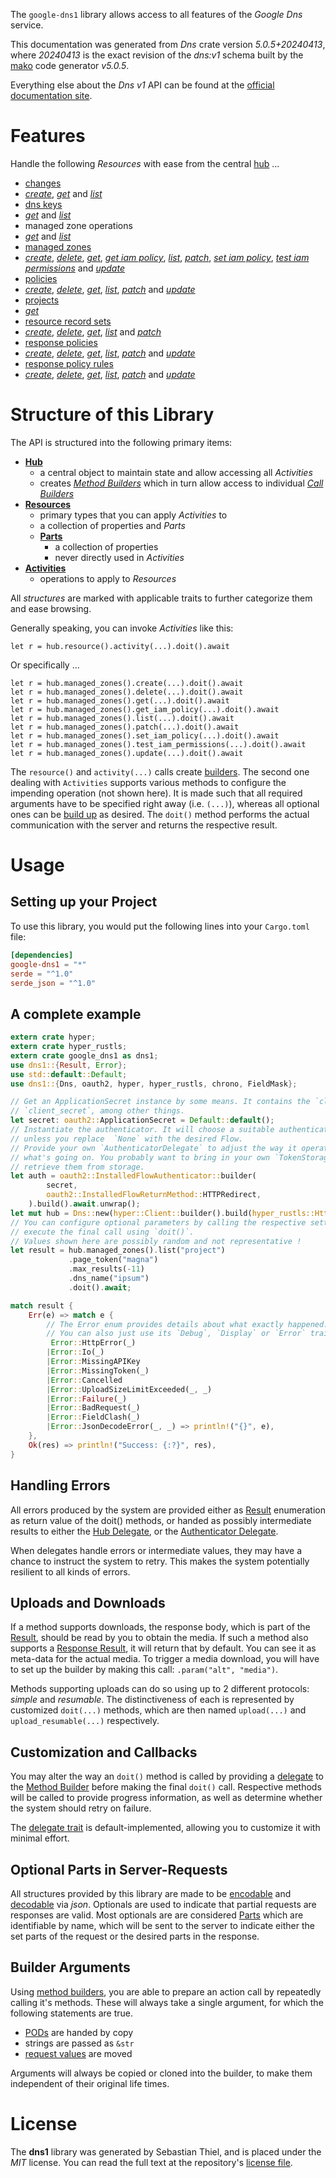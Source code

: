 <!---
DO NOT EDIT !
This file was generated automatically from 'src/generator/templates/api/README.md.mako'
DO NOT EDIT !
-->
The `google-dns1` library allows access to all features of the *Google Dns* service.

This documentation was generated from *Dns* crate version *5.0.5+20240413*, where *20240413* is the exact revision of the *dns:v1* schema built by the [mako](http://www.makotemplates.org/) code generator *v5.0.5*.

Everything else about the *Dns* *v1* API can be found at the
[official documentation site](https://cloud.google.com/dns/docs).
# Features

Handle the following *Resources* with ease from the central [hub](https://docs.rs/google-dns1/5.0.5+20240413/google_dns1/Dns) ... 

* [changes](https://docs.rs/google-dns1/5.0.5+20240413/google_dns1/api::Change)
 * [*create*](https://docs.rs/google-dns1/5.0.5+20240413/google_dns1/api::ChangeCreateCall), [*get*](https://docs.rs/google-dns1/5.0.5+20240413/google_dns1/api::ChangeGetCall) and [*list*](https://docs.rs/google-dns1/5.0.5+20240413/google_dns1/api::ChangeListCall)
* [dns keys](https://docs.rs/google-dns1/5.0.5+20240413/google_dns1/api::DnsKey)
 * [*get*](https://docs.rs/google-dns1/5.0.5+20240413/google_dns1/api::DnsKeyGetCall) and [*list*](https://docs.rs/google-dns1/5.0.5+20240413/google_dns1/api::DnsKeyListCall)
* managed zone operations
 * [*get*](https://docs.rs/google-dns1/5.0.5+20240413/google_dns1/api::ManagedZoneOperationGetCall) and [*list*](https://docs.rs/google-dns1/5.0.5+20240413/google_dns1/api::ManagedZoneOperationListCall)
* [managed zones](https://docs.rs/google-dns1/5.0.5+20240413/google_dns1/api::ManagedZone)
 * [*create*](https://docs.rs/google-dns1/5.0.5+20240413/google_dns1/api::ManagedZoneCreateCall), [*delete*](https://docs.rs/google-dns1/5.0.5+20240413/google_dns1/api::ManagedZoneDeleteCall), [*get*](https://docs.rs/google-dns1/5.0.5+20240413/google_dns1/api::ManagedZoneGetCall), [*get iam policy*](https://docs.rs/google-dns1/5.0.5+20240413/google_dns1/api::ManagedZoneGetIamPolicyCall), [*list*](https://docs.rs/google-dns1/5.0.5+20240413/google_dns1/api::ManagedZoneListCall), [*patch*](https://docs.rs/google-dns1/5.0.5+20240413/google_dns1/api::ManagedZonePatchCall), [*set iam policy*](https://docs.rs/google-dns1/5.0.5+20240413/google_dns1/api::ManagedZoneSetIamPolicyCall), [*test iam permissions*](https://docs.rs/google-dns1/5.0.5+20240413/google_dns1/api::ManagedZoneTestIamPermissionCall) and [*update*](https://docs.rs/google-dns1/5.0.5+20240413/google_dns1/api::ManagedZoneUpdateCall)
* [policies](https://docs.rs/google-dns1/5.0.5+20240413/google_dns1/api::Policy)
 * [*create*](https://docs.rs/google-dns1/5.0.5+20240413/google_dns1/api::PolicyCreateCall), [*delete*](https://docs.rs/google-dns1/5.0.5+20240413/google_dns1/api::PolicyDeleteCall), [*get*](https://docs.rs/google-dns1/5.0.5+20240413/google_dns1/api::PolicyGetCall), [*list*](https://docs.rs/google-dns1/5.0.5+20240413/google_dns1/api::PolicyListCall), [*patch*](https://docs.rs/google-dns1/5.0.5+20240413/google_dns1/api::PolicyPatchCall) and [*update*](https://docs.rs/google-dns1/5.0.5+20240413/google_dns1/api::PolicyUpdateCall)
* [projects](https://docs.rs/google-dns1/5.0.5+20240413/google_dns1/api::Project)
 * [*get*](https://docs.rs/google-dns1/5.0.5+20240413/google_dns1/api::ProjectGetCall)
* [resource record sets](https://docs.rs/google-dns1/5.0.5+20240413/google_dns1/api::ResourceRecordSet)
 * [*create*](https://docs.rs/google-dns1/5.0.5+20240413/google_dns1/api::ResourceRecordSetCreateCall), [*delete*](https://docs.rs/google-dns1/5.0.5+20240413/google_dns1/api::ResourceRecordSetDeleteCall), [*get*](https://docs.rs/google-dns1/5.0.5+20240413/google_dns1/api::ResourceRecordSetGetCall), [*list*](https://docs.rs/google-dns1/5.0.5+20240413/google_dns1/api::ResourceRecordSetListCall) and [*patch*](https://docs.rs/google-dns1/5.0.5+20240413/google_dns1/api::ResourceRecordSetPatchCall)
* [response policies](https://docs.rs/google-dns1/5.0.5+20240413/google_dns1/api::ResponsePolicy)
 * [*create*](https://docs.rs/google-dns1/5.0.5+20240413/google_dns1/api::ResponsePolicyCreateCall), [*delete*](https://docs.rs/google-dns1/5.0.5+20240413/google_dns1/api::ResponsePolicyDeleteCall), [*get*](https://docs.rs/google-dns1/5.0.5+20240413/google_dns1/api::ResponsePolicyGetCall), [*list*](https://docs.rs/google-dns1/5.0.5+20240413/google_dns1/api::ResponsePolicyListCall), [*patch*](https://docs.rs/google-dns1/5.0.5+20240413/google_dns1/api::ResponsePolicyPatchCall) and [*update*](https://docs.rs/google-dns1/5.0.5+20240413/google_dns1/api::ResponsePolicyUpdateCall)
* [response policy rules](https://docs.rs/google-dns1/5.0.5+20240413/google_dns1/api::ResponsePolicyRule)
 * [*create*](https://docs.rs/google-dns1/5.0.5+20240413/google_dns1/api::ResponsePolicyRuleCreateCall), [*delete*](https://docs.rs/google-dns1/5.0.5+20240413/google_dns1/api::ResponsePolicyRuleDeleteCall), [*get*](https://docs.rs/google-dns1/5.0.5+20240413/google_dns1/api::ResponsePolicyRuleGetCall), [*list*](https://docs.rs/google-dns1/5.0.5+20240413/google_dns1/api::ResponsePolicyRuleListCall), [*patch*](https://docs.rs/google-dns1/5.0.5+20240413/google_dns1/api::ResponsePolicyRulePatchCall) and [*update*](https://docs.rs/google-dns1/5.0.5+20240413/google_dns1/api::ResponsePolicyRuleUpdateCall)




# Structure of this Library

The API is structured into the following primary items:

* **[Hub](https://docs.rs/google-dns1/5.0.5+20240413/google_dns1/Dns)**
    * a central object to maintain state and allow accessing all *Activities*
    * creates [*Method Builders*](https://docs.rs/google-dns1/5.0.5+20240413/google_dns1/client::MethodsBuilder) which in turn
      allow access to individual [*Call Builders*](https://docs.rs/google-dns1/5.0.5+20240413/google_dns1/client::CallBuilder)
* **[Resources](https://docs.rs/google-dns1/5.0.5+20240413/google_dns1/client::Resource)**
    * primary types that you can apply *Activities* to
    * a collection of properties and *Parts*
    * **[Parts](https://docs.rs/google-dns1/5.0.5+20240413/google_dns1/client::Part)**
        * a collection of properties
        * never directly used in *Activities*
* **[Activities](https://docs.rs/google-dns1/5.0.5+20240413/google_dns1/client::CallBuilder)**
    * operations to apply to *Resources*

All *structures* are marked with applicable traits to further categorize them and ease browsing.

Generally speaking, you can invoke *Activities* like this:

```Rust,ignore
let r = hub.resource().activity(...).doit().await
```

Or specifically ...

```ignore
let r = hub.managed_zones().create(...).doit().await
let r = hub.managed_zones().delete(...).doit().await
let r = hub.managed_zones().get(...).doit().await
let r = hub.managed_zones().get_iam_policy(...).doit().await
let r = hub.managed_zones().list(...).doit().await
let r = hub.managed_zones().patch(...).doit().await
let r = hub.managed_zones().set_iam_policy(...).doit().await
let r = hub.managed_zones().test_iam_permissions(...).doit().await
let r = hub.managed_zones().update(...).doit().await
```

The `resource()` and `activity(...)` calls create [builders][builder-pattern]. The second one dealing with `Activities` 
supports various methods to configure the impending operation (not shown here). It is made such that all required arguments have to be 
specified right away (i.e. `(...)`), whereas all optional ones can be [build up][builder-pattern] as desired.
The `doit()` method performs the actual communication with the server and returns the respective result.

# Usage

## Setting up your Project

To use this library, you would put the following lines into your `Cargo.toml` file:

```toml
[dependencies]
google-dns1 = "*"
serde = "^1.0"
serde_json = "^1.0"
```

## A complete example

```Rust
extern crate hyper;
extern crate hyper_rustls;
extern crate google_dns1 as dns1;
use dns1::{Result, Error};
use std::default::Default;
use dns1::{Dns, oauth2, hyper, hyper_rustls, chrono, FieldMask};

// Get an ApplicationSecret instance by some means. It contains the `client_id` and 
// `client_secret`, among other things.
let secret: oauth2::ApplicationSecret = Default::default();
// Instantiate the authenticator. It will choose a suitable authentication flow for you, 
// unless you replace  `None` with the desired Flow.
// Provide your own `AuthenticatorDelegate` to adjust the way it operates and get feedback about 
// what's going on. You probably want to bring in your own `TokenStorage` to persist tokens and
// retrieve them from storage.
let auth = oauth2::InstalledFlowAuthenticator::builder(
        secret,
        oauth2::InstalledFlowReturnMethod::HTTPRedirect,
    ).build().await.unwrap();
let mut hub = Dns::new(hyper::Client::builder().build(hyper_rustls::HttpsConnectorBuilder::new().with_native_roots().unwrap().https_or_http().enable_http1().build()), auth);
// You can configure optional parameters by calling the respective setters at will, and
// execute the final call using `doit()`.
// Values shown here are possibly random and not representative !
let result = hub.managed_zones().list("project")
             .page_token("magna")
             .max_results(-11)
             .dns_name("ipsum")
             .doit().await;

match result {
    Err(e) => match e {
        // The Error enum provides details about what exactly happened.
        // You can also just use its `Debug`, `Display` or `Error` traits
         Error::HttpError(_)
        |Error::Io(_)
        |Error::MissingAPIKey
        |Error::MissingToken(_)
        |Error::Cancelled
        |Error::UploadSizeLimitExceeded(_, _)
        |Error::Failure(_)
        |Error::BadRequest(_)
        |Error::FieldClash(_)
        |Error::JsonDecodeError(_, _) => println!("{}", e),
    },
    Ok(res) => println!("Success: {:?}", res),
}

```
## Handling Errors

All errors produced by the system are provided either as [Result](https://docs.rs/google-dns1/5.0.5+20240413/google_dns1/client::Result) enumeration as return value of
the doit() methods, or handed as possibly intermediate results to either the 
[Hub Delegate](https://docs.rs/google-dns1/5.0.5+20240413/google_dns1/client::Delegate), or the [Authenticator Delegate](https://docs.rs/yup-oauth2/*/yup_oauth2/trait.AuthenticatorDelegate.html).

When delegates handle errors or intermediate values, they may have a chance to instruct the system to retry. This 
makes the system potentially resilient to all kinds of errors.

## Uploads and Downloads
If a method supports downloads, the response body, which is part of the [Result](https://docs.rs/google-dns1/5.0.5+20240413/google_dns1/client::Result), should be
read by you to obtain the media.
If such a method also supports a [Response Result](https://docs.rs/google-dns1/5.0.5+20240413/google_dns1/client::ResponseResult), it will return that by default.
You can see it as meta-data for the actual media. To trigger a media download, you will have to set up the builder by making
this call: `.param("alt", "media")`.

Methods supporting uploads can do so using up to 2 different protocols: 
*simple* and *resumable*. The distinctiveness of each is represented by customized 
`doit(...)` methods, which are then named `upload(...)` and `upload_resumable(...)` respectively.

## Customization and Callbacks

You may alter the way an `doit()` method is called by providing a [delegate](https://docs.rs/google-dns1/5.0.5+20240413/google_dns1/client::Delegate) to the 
[Method Builder](https://docs.rs/google-dns1/5.0.5+20240413/google_dns1/client::CallBuilder) before making the final `doit()` call. 
Respective methods will be called to provide progress information, as well as determine whether the system should 
retry on failure.

The [delegate trait](https://docs.rs/google-dns1/5.0.5+20240413/google_dns1/client::Delegate) is default-implemented, allowing you to customize it with minimal effort.

## Optional Parts in Server-Requests

All structures provided by this library are made to be [encodable](https://docs.rs/google-dns1/5.0.5+20240413/google_dns1/client::RequestValue) and 
[decodable](https://docs.rs/google-dns1/5.0.5+20240413/google_dns1/client::ResponseResult) via *json*. Optionals are used to indicate that partial requests are responses 
are valid.
Most optionals are are considered [Parts](https://docs.rs/google-dns1/5.0.5+20240413/google_dns1/client::Part) which are identifiable by name, which will be sent to 
the server to indicate either the set parts of the request or the desired parts in the response.

## Builder Arguments

Using [method builders](https://docs.rs/google-dns1/5.0.5+20240413/google_dns1/client::CallBuilder), you are able to prepare an action call by repeatedly calling it's methods.
These will always take a single argument, for which the following statements are true.

* [PODs][wiki-pod] are handed by copy
* strings are passed as `&str`
* [request values](https://docs.rs/google-dns1/5.0.5+20240413/google_dns1/client::RequestValue) are moved

Arguments will always be copied or cloned into the builder, to make them independent of their original life times.

[wiki-pod]: http://en.wikipedia.org/wiki/Plain_old_data_structure
[builder-pattern]: http://en.wikipedia.org/wiki/Builder_pattern
[google-go-api]: https://github.com/google/google-api-go-client

# License
The **dns1** library was generated by Sebastian Thiel, and is placed 
under the *MIT* license.
You can read the full text at the repository's [license file][repo-license].

[repo-license]: https://github.com/Byron/google-apis-rsblob/main/LICENSE.md

